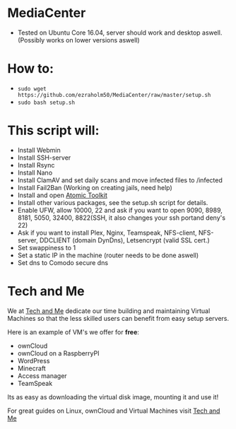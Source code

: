 # MediaCenter

* Tested on Ubuntu Core 16.04, server should work and desktop aswell. (Possibly works on lower versions aswell)

# How to:

* ```sudo wget https://github.com/ezraholm50/MediaCenter/raw/master/setup.sh```
* ```sudo bash setup.sh```

# This script will:
* Install Webmin
* Install SSH-server
* Install Rsync
* Install Nano
* Install ClamAV and set daily scans and move infected files to /infected
* Install Fail2Ban (Working on creating jails, need help)
* Install and open [Atomic Toolkit](https://github.com/htpcBeginner/AtoMiC-ToolKit)
* Install other various packages, see the setup.sh script for details.
* Enable UFW, allow 10000, 22 and ask if you want to open 9090, 8989, 8181, 5050, 32400, 8822(SSH, it also changes your ssh portand deny's 22)
* Ask if you want to install Plex, Nginx, Teamspeak, NFS-client, NFS-server, DDCLIENT (domain DynDns), Letsencrypt (valid SSL cert.) 
* Set swappiness to 1
* Set a static IP in the machine (router needs to be done aswell)
* Set dns to Comodo secure dns

# Tech and Me

We at [Tech and Me](https://www.techandme.se) dedicate our time building and maintaining Virtual Machines so that the less skilled users can benefit from easy setup servers.

Here is an example of VM's we offer for **free**:

* ownCloud
* ownCloud on a RaspberryPI
* WordPress
* Minecraft
* Access manager
* TeamSpeak

Its as easy as downloading the virtual disk image, mounting it and use it!

For great guides on Linux, ownCloud and Virtual Machines visit [Tech and Me](https://www.techandme.se)
